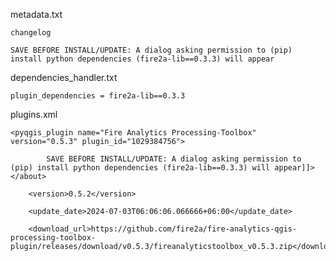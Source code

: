 
metadata.txt

    changelog

	SAVE BEFORE INSTALL/UPDATE: A dialog asking permission to (pip) install python dependencies (fire2a-lib==0.3.3) will appear

dependencies_handler.txt

	plugin_dependencies = fire2a-lib==0.3.3

plugins.xml

	<pyqgis_plugin name="Fire Analytics Processing-Toolbox" version="0.5.3" plugin_id="1029384756">

			SAVE BEFORE INSTALL/UPDATE: A dialog asking permission to (pip) install python dependencies (fire2a-lib==0.3.3) will appear]]></about>

		<version>0.5.2</version>

		<update_date>2024-07-03T06:06:06.066666+06:00</update_date>

		<download_url>https://github.com/fire2a/fire-analytics-qgis-processing-toolbox-plugin/releases/download/v0.5.3/fireanalyticstoolbox_v0.5.3.zip</download_url>
